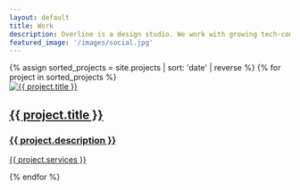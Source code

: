```yaml
---
layout: default
title: Work
description: Overline is a design studio. We work with growing tech-companies to raise their perceived value through brand identity and web design. Through our collaborative process, we design a presence that attracts the right customers, top-talent, and investors, so you can bring your brand to life.
featured_image: '/images/social.jpg'
---
```



<section>
	<div class="wrap mt5">
		<div class="portfolio span-12 ">
			{% assign sorted_projects = site.projects | sort: 'date' | reverse %}
			{% for project in sorted_projects %}
			<div class="portfolio-item">
				<a class="portfolio-item__link" href="{{ project.url | relative_url }}">
					<div class="portfolio-item__image">
						<img src="{{ project.featured_image | relative_url }}" alt="{{ project.title }}">
					</div>
					<div class="portfolio-item__content">
						<h2 class="portfolio-item__title displayMedium">{{ project.title }}</h2>
						<h3 class="portfolio-item__subtitle displayMedium">{{ project.description }}</h3>
						<p class="portfolio-item__services caption">{{ project.services }}</p>
					</div>
				</a>
			</div>
			{% endfor %}
		</div>
	</div>
</section>
